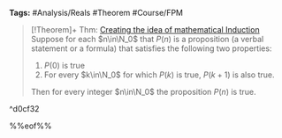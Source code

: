 ---
---

**Tags:** #Analysis/Reals  #Theorem #Course/FPM 

 > 
 > \[!Theorem\]+ Thm: [Creating the idea of mathematical Induction](Creating%20the%20idea%20of%20mathematical%20Induction.md)
 > Suppose for each $n\in\N_0$ that $P(n)$ is a proposition (a verbal statement or a formula) that satisfies the following two properties: 
 > 
 > 1. $P(0)$ is true
 > 1. For every $k\in\N_0$ for which $P(k)$ is true, $P(k+1)$ is also true.
 > 
 > Then for every integer $n\in\N_0$ the proposition $P(n)$ is true.

^d0cf32

%%eof%%